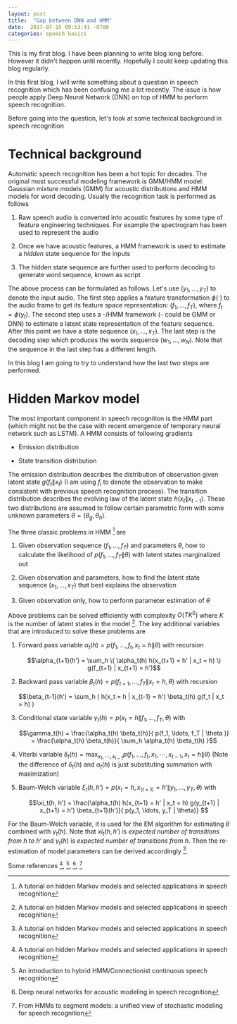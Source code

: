 ```yaml
---
layout: post
title:  "Gap between DNN and HMM"
date:  2017-07-15 09:53:41 -0700
categories: speech basics
---
```


This is my first blog. I have been planning to write blog long before. However it didn't happen until recently. Hopefully I could keep updating this blog regularly.

In this first blog, I will write something about a question in speech recognition which has been confusing me a lot recently. The issue is how people apply Deep Neural Network (DNN) on top of HMM to perform speech recognition. 

Before going into the question, let's look at some technical background in speech recognition

# Technical background

Automatic speech recognition has been a hot topic for decades. The original most successful modeling framework is GMM/HMM model: Gaussian mixture models (GMM) for acoustic distributions and HMM models for word decoding. Usually the recognition task is performed as follows

1. Raw speech audio is converted into acoustic features by some type of feature engineering techniques. For example the spectrogram has been used to represent the audio
	
2. Once we have acoustic features, a HMM framework is used to estimate a *hidden* state sequence for the inputs
	
3. The hidden state sequence are further used to perform decoding to generate word sequence, known as script

The above process can be formulated as follows. Let's use $(y_1, \dots, y_T)$ to denote the input audio. The first step applies a feature transformation $\phi(\cdot)$ to the audio frame to get its feature space representation: $(f_1, \ldots, f_T)$, where $f_t = \phi(y_t)$. The second step uses a -/HMM framework (- could be GMM or DNN) to estimate a latent state representation of the feature sequence. After this point we have a state sequence $(x_1, \ldots, x_T)$. The last step is the decoding step which produces the words sequence $(w_1, \ldots, w_N)$. Note that the sequence in the last step has a different length.

In this blog I am going to try to understand how the last two steps are performed. 

# Hidden Markov model

The most important component in speech recognition is the HMM part (which might not be the case with recent emergence of temporary neural network such as LSTM). A HMM consists of following gradients

* Emission distribution

* State transition distribution

The emission distribution describes the distribution of observation given latent state $g(f_t \| x_t)$ (I am using $f_i$ to denote the observation to make consistent with previous speech recognition process). The transition distribution describes the evolving law of the latent state $h(x_t \| x_{t-1})$. These two distributions are assumed to follow certain parametric form with some unknown parameters $\theta = (\theta_g, \theta_h)$. 

The three classic problems in HMM [^ref1] are 

1. Given observation sequence $(f_1, \ldots, f_T)$ and parameters $\theta$, how to calculate the likelihood of $p(f_1, \ldots, f_T \| \theta)$ with latent states marginalized out

2. Given observation and parameters, how to find the latent state sequence $(x_1, \ldots, x_T)$ that best explains the observation 

3. Given observation only, how to perform parameter estimation of $\theta$

Above problems can be solved efficiently with complexity $O(TK^2)$ where $K$ is the number of latent states in the model [^ref1]. The key additional variables that are introduced to solve these problems are 

1. Forward pass variable $\alpha_t(h) = p(f_1, \ldots, f_t, x_t = h \| \theta)$ with recursion

	$$\alpha_{t+1}(h') = \sum_h \( \alpha_t(h) h(x_{t+1} = h' | x_t = h) \) g(f_{t+1} | x_{t+1} = h')$$

2. Backward pass variable $\beta_t(h) = p(f_{t+1}, \ldots, f_T \| x_t = h, \theta)$ with recursion

	$$\beta_{t-1}(h') = \sum_h \( h(x_t = h | x_{t-1} = h') \beta_t(h) g(f_t | x_t = h) \)

3. Conditional state variable $\gamma_t(h) = p(x_t = h \| f_1, \ldots, f_T, \theta)$ with 
   
   $$\gamma_t(h) = \frac{\alpha_t(h) \beta_t(h)}{ p(f_1, \ldots, f_T | \theta )} = \frac{\alpha_t(h) \beta_t(h)}{ \sum_h \alpha_t(h) \beta_t(h) }$$
   
4. Viterbi variable $\delta_t(h) = \max_{x_1, \cdots, x_{t-1}} p(f_1, \ldots, f_t, x_1, \cdots, x_{t-1}, x_t = h \| \theta)$ (Note the difference of $\delta_t(h)$ and $\alpha_t(h)$ is just substituting summation with maximization)

5. Baum-Welch variable $\xi_t(h, h') = p(x_t = h, x_(t+1) = h' \| y_1, \ldots, y_T, \theta)$ with 

	$$\xi_t(h, h') = \frac{\alpha_t(h) h(x_{t+1} = h' | x_t = h) g(y_{t+1} | x_{t+1} = h') \beta_{t+1}(h')}{ p(y_1, \ldots, y_T | \theta)} $$


For the Baum-Welch variable, it is used for the EM algorithm for estimating $\theta$ combined with $\gamma_t(h)$. Note that $xi_t(h, h')$ is *expected number of transitions from $h$ to $h'$* and $\gamma_t(h)$ is *expected number of transitions from $h$*. Then the re-estimation of model parameters can be derived accordingly [^ref1].


Some references [^ref1], [^ref2], [^ref3], [^ref4]





[^ref1]: A tutorial on hidden Markov models and selected applications in speech recognition

[^ref2]: An introduction to hybrid HMM/Connectionist continuous speech recognition

[^ref3]: Deep neural networks for acoustic modeling in speech recognition

[^ref4]: From HMMs to segment models: a unified view of stochastic modeling for speech recognition



